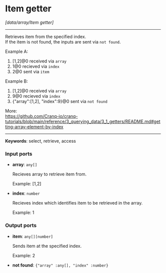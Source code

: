 # Item getter

_[data/array/Item getter]_

---

Retrieves item from the specified index.  
If the item is not found, the inputs are sent via `not found`.  
  
Example A:  
1. [1,2]@0  received via `array`  
2. 1@0  recieved via `index`  
3. 2@0  sent via `item`  
  
Example B:  
1. [1,2]@0  received via `array`  
2. 9@0  recieved via `index`  
3. {"array":[1,2], "index":9}@0  sent via `not found`  
  
More:  
https://github.com/Cranq-io/cranq-tutorials/blob/main/reference/3_querying_data/3_1_getters/README.md#getting-array-element-by-index  

---

__Keywords__: select, retrieve, access

### Input ports

* __array__: ` any[] `

    Recieves array to retrieve item from.
    
    Example:
    [1,2]


* __index__: ` number `

    Recieves index which identifies item to be retrieved in the array.
    
    Example:
    1

### Output ports

* __item__: ` any[][number] `

    Sends item at the specified index.
    
    Example:
    2


* __not found__: ` {"array" :any[], "index" :number} `

